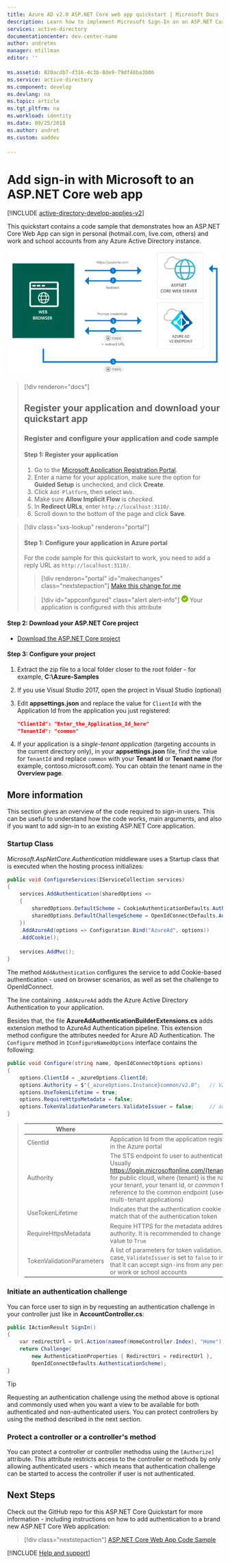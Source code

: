 ```yaml
---
title: Azure AD v2.0 ASP.NET Core web app quickstart | Microsoft Docs
description: Learn how to implement Microsoft Sign-In on an ASP.NET Core Web App using OpenID Connect
services: active-directory
documentationcenter: dev-center-name
author: andretms
manager: mtillman
editor: ''

ms.assetid: 820acdb7-d316-4c3b-8de9-79df48ba3b06
ms.service: active-directory
ms.component: develop
ms.devlang: na
ms.topic: article
ms.tgt_pltfrm: na
ms.workload: identity
ms.date: 09/25/2018
ms.author: andret
ms.custom: aaddev 

---
```


# Add sign-in with Microsoft to an ASP.NET Core web app

[!INCLUDE [active-directory-develop-applies-v2](../../../includes/active-directory-develop-applies-v2.md)]

This quickstart contains a code sample that demonstrates how an ASP.NET Core Web App can sign in personal (hotmail.com, live.com, others) and work and school accounts from any Azure Active Directory instance.

![How the sample app generated by this Quickstart works](media/quickstart-v2-aspnet-core-webapp/aspnetcorewebapp-intro.png)


> [!div renderon="docs"]
> ## Register your application and download your quickstart app
>
> ### Register and configure your application and code sample
> #### Step 1: Register your application
> 
> 1. Go to the [Microsoft Application Registration Portal](https://apps.dev.microsoft.com/portal/register-app).
> 1. Enter a name for your application, make sure the option for **Guided Setup** is unchecked, and click **Create**.
> 1. Click `Add Platform`, then select `Web`.
> 1. Make sure **Allow Implicit Flow** is *checked*.
> 1. In **Redirect URLs**, enter `http://localhost:3110/`.
> 1. Scroll down to the bottom of the page and click **Save**.

> [!div class="sxs-lookup" renderon="portal"]
> #### Step 1: Configure your application in Azure portal
> For the code sample for this quickstart to work, you need to add a reply URL as `http://localhost:3110/`.
> > [!div renderon="portal" id="makechanges" class="nextstepaction"]
> > [Make this change for me]()
>
> > [!div id="appconfigured" class="alert alert-info"]
> > ![Already configured](media/quickstart-v2-aspnet-core-webapp/green-check.png) Your application is configured with this attribute

#### Step 2: Download your ASP.NET Core project

- [Download the ASP.NET Core project](https://github.com/Azure-Samples/active-directory-aspnetcore-webapp-openidconnect-v2/archive/master.zip)

#### Step 3: Configure your project

1. Extract the zip file to a local folder closer to the root folder - for example, **C:\Azure-Samples**
1. If you use Visual Studio 2017, open the project in Visual Studio (optional)
1. Edit **appsettings.json** and replace the value for `ClientId` with the Application Id from the application you just registered:

    ```json
    "ClientId": "Enter_the_Application_Id_here"
    "TenantId": "common"
    ```
1. If your application is a *single-tenant application* (targeting accounts in the current directory only), in your **appsettings.json** file, find the value for `TenantId` and replace `common` with your **Tenant Id** or **Tenant name** (for example, contoso.microsoft.com). You can obtain the tenant name in the **Overview page**.

## More information

This section gives an overview of the code required to sign-in users. This can be useful to understand how the code works, main arguments, and also if you want to add sign-in to an existing ASP.NET Core application.

### Startup Class

*Microsoft.AspNetCore.Authentication* middleware uses a Startup class that is executed when the hosting process initializes:

```csharp
public void ConfigureServices(IServiceCollection services)
{
    services.AddAuthentication(sharedOptions =>
    {
        sharedOptions.DefaultScheme = CookieAuthenticationDefaults.AuthenticationScheme;
        sharedOptions.DefaultChallengeScheme = OpenIdConnectDefaults.AuthenticationScheme;
    })
    .AddAzureAd(options => Configuration.Bind("AzureAd", options))
    .AddCookie();

    services.AddMvc();
}
```

The method `AddAuthentication` configures the service to add Cookie-based authentication - used on browser scenarios, as well as set the challenge to OpenIdConnect. 

The line containing `.AddAzureAd` adds the Azure Active Directory Authentication to your application.

Besides that, the file **AzureAdAuthenticationBuilderExtensions.cs** adds extension method to AzureAd Authentication pipeline. This extension method configure the attributes needed for Azure AD Authentication. The `Configure` method in `IConfigureNamedOptions` interface contains the following:

```csharp
public void Configure(string name, OpenIdConnectOptions options)
{
    options.ClientId = _azureOptions.ClientId;
    options.Authority = $"{_azureOptions.Instance}common/v2.0";   // V2 specific
    options.UseTokenLifetime = true;
    options.RequireHttpsMetadata = false;
    options.TokenValidationParameters.ValidateIssuer = false;     // accept several tenants (here simplified)
}
```
> |Where  |  |
> |---------|---------|
> |ClientId     |Application Id from the application registered in the Azure portal|
> |Authority | The STS endpoint fo user to authenticate. Usually https://login.microsoftonline.com/{tenant}/v2.0 for public cloud, where {tenant} is the name of your tenant, your tenant Id, or *common* for a reference to the common endpoint (used for multi-tenant applications)|
> |UseTokenLifetime |Indicates that the authentication cookie should match that of the authentication token|
> |RequireHttpsMetadata     |Require HTTPS for the metadata address or authority. It is recommended to change this value to `True`|
> |TokenValidationParameters     | A list of parameters for token validation. In this case, `ValidateIssuer` is set to `false` to indicate that it can accept sign-ins from any personal, or work or school accounts|

### Initiate an authentication challenge

You can force user to sign in by requesting an authentication challenge in your controller just like in **AccountController.cs**:

```csharp
public IActionResult SignIn()
{
    var redirectUrl = Url.Action(nameof(HomeController.Index), "Home");
    return Challenge(
        new AuthenticationProperties { RedirectUri = redirectUrl },
        OpenIdConnectDefaults.AuthenticationScheme);
}
```

> [!TIP]
> Requesting an authentication challenge using the method above is optional and commonsly used when you want a view to be available for both authenticated and non-authenticated users. You can protect controllers by using the method described in the next section.

### Protect a controller or a controller's method

You can protect a controller or controller methodss using the `[Authorize]` attribute. This attribute restricts access to the controller or methods by only allowing authenticated users - which means that authentication challenge can be started to access the controller if user is not authenticated.

## Next Steps

Check out the GitHub repo for this ASP.NET Core Quickstart for more information - including instructions on how to add authentication to a brand new ASP.NET Core Web application:

> [!div class="nextstepaction"]
> [ASP.NET Core Web App Code Sample](https://github.com/Azure-Samples/active-directory-aspnetcore-webapp-openidconnect-v2/)

[!INCLUDE [Help and support](../../../includes/active-directory-develop-help-support-include.md)]